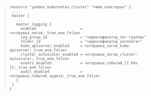 >```hcl
>resource "yandex_kubernetes_cluster" "<имя_кластера>" {
>  ...
>  master {
>    ...
>    master_logging {
>      enabled                    = <отправка_логов:_true_или_false>
>      log_group_id               = "<идентификатор_лог-группы>"
>      folder_id                  = "<идентификатор_каталога>"
>      kube_apiserver_enabled     = <отправка_логов_kube-apiserver:_true_или_false>
>      cluster_autoscaler_enabled = <отправка_логов_cluster-autoscaler:_true_или_false>
>      events_enabled             = <отправка_событий_{{ k8s }}:_true_или_false>
>      audit_enabled              = <отправка_событий_аудита:_true_или_false>
>    }
>  }
>}
>```